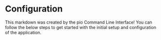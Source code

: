 # Configuration

This markdown was created by the pio Command Line Interface! You can follow the below steps to get started with the initial setup and configuration of the application.
